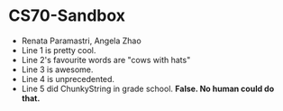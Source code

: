 # CS70-Sandbox
* Renata Paramastri, Angela Zhao
* Line 1 is pretty cool.
* Line 2's favourite words are "cows with hats"
* Line 3 is awesome.
* Line 4 is unprecedented.
* Line 5 did ChunkyString in grade school.  **False. No human could do that.**
